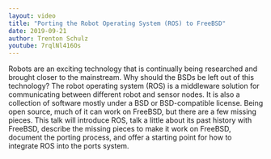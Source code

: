 ```yaml
---
layout: video
title: "Porting the Robot Operating System (ROS) to FreeBSD"
date: 2019-09-21
author: Trenton Schulz
youtube: 7rqlNl416Os
---
```

Robots are an exciting technology that is continually being researched and brought closer to the mainstream. Why should the BSDs be left out of this technology? The robot operating system (ROS) is a middleware solution for communicating between different robot and sensor nodes. It is also a collection of software mostly under a BSD or BSD-compatible license. Being open source, much of it can work on FreeBSD, but there are a few missing pieces. This talk will introduce ROS, talk a little about its past history with FreeBSD, describe the missing pieces to make it work on FreeBSD, document the porting process, and offer a starting point for how to integrate ROS into the ports system.
